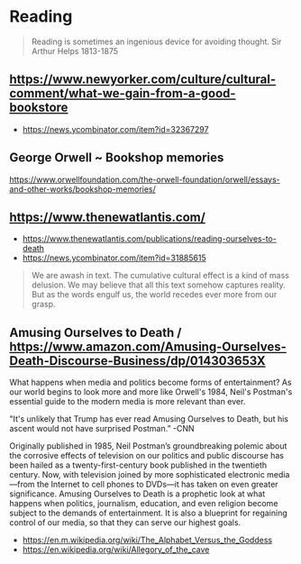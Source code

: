 # Reading

> Reading is sometimes an ingenious device for avoiding thought. Sir Arthur Helps 1813-1875


## https://www.newyorker.com/culture/cultural-comment/what-we-gain-from-a-good-bookstore

* https://news.ycombinator.com/item?id=32367297

## George Orwell ~ Bookshop memories

https://www.orwellfoundation.com/the-orwell-foundation/orwell/essays-and-other-works/bookshop-memories/


## https://www.thenewatlantis.com/

* https://www.thenewatlantis.com/publications/reading-ourselves-to-death
* https://news.ycombinator.com/item?id=31885615

> We are awash in text. The cumulative cultural effect is a kind of mass delusion. We may believe that all this text somehow captures reality. But as the words engulf us, the world recedes ever more from our grasp.


## Amusing Ourselves to Death / https://www.amazon.com/Amusing-Ourselves-Death-Discourse-Business/dp/014303653X

What happens when media and politics become forms of entertainment? As our world begins to look more and more like Orwell's 1984, Neil's Postman's essential guide to the modern media is more relevant than ever.

"It's unlikely that Trump has ever read Amusing Ourselves to Death, but his ascent would not have surprised Postman.” -CNN

Originally published in 1985, Neil Postman’s groundbreaking polemic about the corrosive effects of television on our politics and public discourse has been hailed as a twenty-first-century book published in the twentieth century. Now, with television joined by more sophisticated electronic media—from the Internet to cell phones to DVDs—it has taken on even greater significance. Amusing Ourselves to Death is a prophetic look at what happens when politics, journalism, education, and even religion become subject to the demands of  entertainment. It is also a blueprint for regaining control of our media, so that they can serve our highest goals.

* https://en.m.wikipedia.org/wiki/The_Alphabet_Versus_the_Goddess
* https://en.wikipedia.org/wiki/Allegory_of_the_cave

